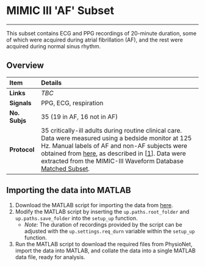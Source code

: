 # MIMIC III 'AF' Subset

---

This subset contains ECG and PPG recordings of 20-minute duration, some of which were acquired during atrial fibrillation (AF), and the rest were acquired during normal sinus rhythm.

## Overview

 Item | Details 
 :--- | :--- 
 **Links** | _TBC_
 **Signals** | PPG, ECG, respiration
 **No. Subjs** | 35 (19 in AF, 16 not in AF)
 **Protocol** | 35 critically-ill adults during routine clinical care. Data were measured using a bedside monitor at 125 Hz. Manual labels of AF and non-AF subjects were obtained from [here](https://doi.org/10.6084/m9.figshare.12149091.v1), as described in [[1](https://doi.org/10.1109/ACCESS.2019.2926199)]. Data were extracted from the MIMIC-III Waveform Database [Matched Subset](https://physionet.org/content/mimic3wdb-matched/1.0/).

## Importing the data into MATLAB

1. Download the MATLAB script for importing the data from [here](https://github.com/peterhcharlton/info/blob/master/collating_datasets/download_and_collate_mimiciii_ppg_af_dataset.m).
2. Modify the MATLAB script by inserting the `up.paths.root_folder` and `up.paths.save_folder` into the `setup_up` function.
   - _Note:_ The duration of recordings provided by the script can be adjusted with the `up.settings.req_durn` variable within the `setup_up` function.
3. Run the MATLAB script to download the required files from PhysioNet, import the data into MATLAB, and collate the data into a single MATLAB data file, ready for analysis.
 
